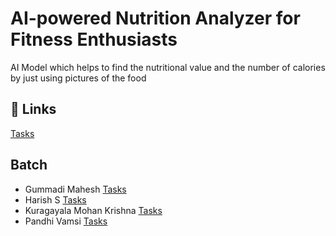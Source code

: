 # AI-powered Nutrition Analyzer for Fitness Enthusiasts
 
 AI Model which helps to find the nutritional value and the number of calories by just using pictures of the food


## 🔗 Links

[Tasks](https://github.com/IBM-EPBL/IBM-Project-35987-1660291368/tree/main/tasks)

## Batch

- Gummadi Mahesh  [Tasks](https://github.com/IBM-EPBL/IBM-Project-35987-1660291368/tree/main/Tasks/Gummadi%20Mahesh)
- Harish S   [Tasks](https://github.com/IBM-EPBL/IBM-Project-35987-1660291368/tree/main/Tasks/Harish%20S)
- Kuragayala Mohan Krishna   [Tasks](https://github.com/IBM-EPBL/IBM-Project-35987-1660291368/tree/main/Tasks/Kuragayala%20Mohan%20Krishna)
- Pandhi Vamsi   [Tasks](https://github.com/IBM-EPBL/IBM-Project-35987-1660291368/tree/main/Tasks/Pandhi%20Vamsi)
